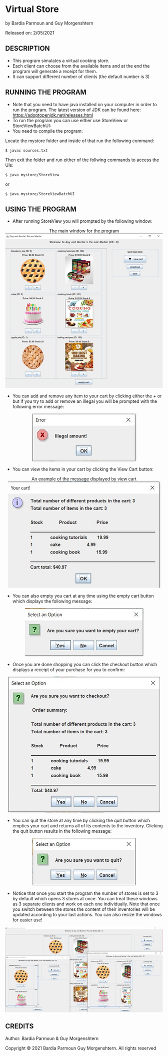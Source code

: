 
# Virtual Store

by Bardia Parmoun and Guy Morgenshtern

Released on: 2/05/2021

## DESCRIPTION
- This program simulates a virtual cooking store.
- Each client can choose from the available items and at the end the program will generate a receipt for them.
- It can support different number of clients (the default number is 3)

## RUNNING THE PROGRAM
- Note that you need to have java installed on your computer in order to run the program. The latest version of JDK can 
be found here: https://adoptopenjdk.net/releases.html
- To run the program you can use either use StoreView or StoreViewBatchUI:
- You need to compile the program:

Locate the mystore folder and inside of that run the following command: 
```shell
$ javac sources.txt
```
Then exit the folder and run either of the follwing commands to access the UIs:
```shell
$ java mystore/StoreView
```
or 
```shell
$ java mystore/StoreViewBatchUI
```
## USING THE PROGRAM
- After running StoreView you will prompted by the following window:
<p align="center">
The main window for the program
<img src="images/main_page.JPG" />
</p>

- You can add and remove any item to your cart by clicking either the + or but if you try to add or remove an illegal you will be prompted with the following error message: 
<p align="center">
<img src="images/illegal_amount.JPG" />
</p>

- You can view the items in your cart by clicking the View Cart button:
<p align="center">
An example of the message displayed by view cart
<img src="images/view_cart.JPG" />
</p>

- You can also empty you cart at any time using the empty cart button which displays the following message:
<p align="center">
<img src="images/empty_cart.JPG" />
</p>

- Once you are done shopping you can click the checkout button which displays a receipt of your purchase for you to confirm:
<p align="center">
<img src="images/checkout.JPG" />
</p>

- You can quit the store at any time by clicking the quit button which empties your cart and returns all of its contents to the inventory. Clicking the quit button results in the following message:
<p align="center">
<img src="images/quit.JPG" />
</p>

- Notice that once you start the program the number of stores is set to 3 by default which opens 3 stores at once. You can treat these windows as 3 separate clients and work on each one individually. Note that once you switch between the stores the content of their inventories will be updated according to your last actions. You can also resize the windows for easier use!
<p align="center">
<img src="images/multiple_store.JPG" />
</p>

## CREDITS
Author: Bardia Parmoun & Guy Morgenshtern

Copyright © 2021 Bardia Parmoun Guy Morgenshtern. All rights reserved

